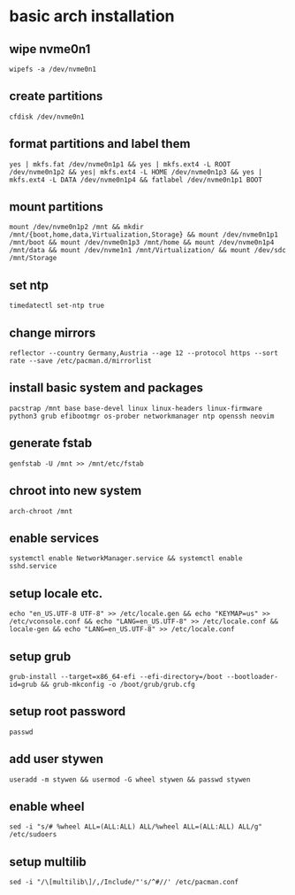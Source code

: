 # basic arch installation
## wipe nvme0n1
```
wipefs -a /dev/nvme0n1
```

## create partitions
```
cfdisk /dev/nvme0n1
```

## format partitions and label them
```
yes | mkfs.fat /dev/nvme0n1p1 && yes | mkfs.ext4 -L ROOT /dev/nvme0n1p2 && yes| mkfs.ext4 -L HOME /dev/nvme0n1p3 && yes | mkfs.ext4 -L DATA /dev/nvme0n1p4 && fatlabel /dev/nvme0n1p1 BOOT
```

## mount partitions
```
mount /dev/nvme0n1p2 /mnt && mkdir /mnt/{boot,home,data,Virtualization,Storage} && mount /dev/nvme0n1p1 /mnt/boot && mount /dev/nvme0n1p3 /mnt/home && mount /dev/nvme0n1p4 /mnt/data && mount /dev/nvme1n1 /mnt/Virtualization/ && mount /dev/sdc /mnt/Storage
```

## set ntp
```
timedatectl set-ntp true
```

## change mirrors
```
reflector --country Germany,Austria --age 12 --protocol https --sort rate --save /etc/pacman.d/mirrorlist
```

## install basic system and packages
```
pacstrap /mnt base base-devel linux linux-headers linux-firmware python3 grub efibootmgr os-prober networkmanager ntp openssh neovim
```

## generate fstab
```
genfstab -U /mnt >> /mnt/etc/fstab
```

## chroot into new system
```
arch-chroot /mnt
```

## enable services
```
systemctl enable NetworkManager.service && systemctl enable sshd.service
```

## setup locale etc.
```
echo "en_US.UTF-8 UTF-8" >> /etc/locale.gen && echo "KEYMAP=us" >> /etc/vconsole.conf && echo "LANG=en_US.UTF-8" >> /etc/locale.conf && locale-gen && echo "LANG=en_US.UTF-8" >> /etc/locale.conf
```

## setup grub
```
grub-install --target=x86_64-efi --efi-directory=/boot --bootloader-id=grub && grub-mkconfig -o /boot/grub/grub.cfg
```

## setup root password
```
passwd
```

## add user stywen
```
useradd -m stywen && usermod -G wheel stywen && passwd stywen
```

## enable wheel
```
sed -i "s/# %wheel ALL=(ALL:ALL) ALL/%wheel ALL=(ALL:ALL) ALL/g" /etc/sudoers
```

## setup multilib
```
sed -i "/\[multilib\]/,/Include/"'s/^#//' /etc/pacman.conf
```
